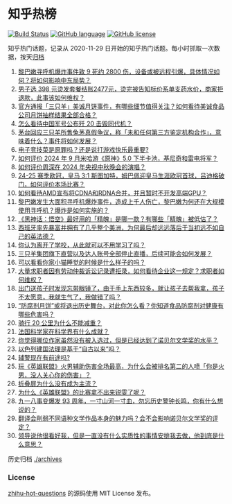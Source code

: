 # 知乎热榜
[![Build Status](https://github.com/ToWeLong/zhihu-hot-questions/workflows/CI/badge.svg)](https://github.com/ToWeLong/zhihu-hot-questions/actions)
[![GitHub language](https://img.shields.io/badge/language-golang-orange.svg)](https://golang.org/)
[![GitHub license](https://img.shields.io/github/license/ToWeLong/zhihu-hot-questions)](https://github.com/ToWeLong/zhihu-hot-questions/blob/main/LICENSE)

知乎热门话题，记录从 2020-11-29 日开始的知乎热门话题。每小时抓取一次数据，按天[归档](./archives)

<!-- BEGIN -->

1. [黎巴嫩寻呼机爆炸事件致 9 死约 2800 伤，设备或被远程引爆，具体情况如何？将如何影响中东局势？](https://www.zhihu.com/question/667458569)
1. [男子选 398 元烫发套餐结账2477元，烫完被告知标价系单支药水价，商家拒退款，此事该如何维权？](https://www.zhihu.com/question/666940556)
1. [官方通报「三只羊」美诚月饼事件，有哪些细节值得关注？如何看待美诚食品公司月饼抽样结果全部合格？](https://www.zhihu.com/question/667479804)
1. [怎么看待中国军号公布歼 20 击毁同代机？](https://www.zhihu.com/question/667342670)
1. [茅台回应三只羊所售兔茅真假争议，称「未和任何第三方鉴定机构合作」，意味着什么？事件将如何发展？](https://www.zhihu.com/question/667461909)
1. [电子竞技菜是原罪吗？还是说打游戏快乐最重要?](https://www.zhihu.com/question/667036982)
1. [如何评价 2024 年 9 月米哈游《原神》5.0 下半卡池，基尼奇和雷电将军？](https://www.zhihu.com/question/667467846)
1. [如何评价周深在 2024 年央视中秋晚会的演唱？](https://www.zhihu.com/question/667428204)
1. [24-25 赛季欧冠，皇马 3:1 斯图加特，姆巴佩迎皇马生涯欧冠首球，吕迪格破门，如何评价本场比赛？](https://www.zhihu.com/question/667457729)
1. [如何看待AMD宣布将CDNA和RDNA合并，并且暂时不开发高端GPU？](https://www.zhihu.com/question/666873934)
1. [黎巴嫩发生大面积寻呼机爆炸事件，造成上千人伤亡，黎巴嫩为何还在大规模使用寻呼机？爆炸是如何实施的？](https://www.zhihu.com/question/667464151)
1. [《黑神话：悟空》最好用的「精魄」是哪一款？有哪些「精魄」被低估了？](https://www.zhihu.com/question/667264379)
1. [西班牙率先暴富并拥有了几乎整个美洲，为何最后却远远落后于当初远不如自己的英法德？](https://www.zhihu.com/question/666231870)
1. [你认为离开了学校，从此就可以不用学习了吗？](https://www.zhihu.com/question/667340969)
1. [三只羊集团旗下直营以及达人账号全部停止直播，后续可能会如何发展？](https://www.zhihu.com/question/667425865)
1. [可以看看你家小猫睡觉的时候是什么样子的吗？](https://www.zhihu.com/question/665240707)
1. [大量求职者因有劳动仲裁诉讼记录遭拒录，如何看待企业这一规定？求职者如何维权？](https://www.zhihu.com/question/667029889)
1. [出门送孩子时发现忘带眼镜了，由于手上东西较多，就让孩子去帮我拿，孩子不太愿意，我就生气了，我做错了吗？](https://www.zhihu.com/question/666936891)
1. [“防腐剂月饼”或将退出历史舞台，对此你怎么看？你知道食品防腐剂对健康有哪些危害吗？](https://www.zhihu.com/question/667384494)
1. [骑行 20 公里为什么不能减重？](https://www.zhihu.com/question/666981297)
1. [法国科学家在科学界有什么成就？](https://www.zhihu.com/question/617662854)
1. [你觉得哪位作家虽然没有被入选过，但是已经达到了诺贝尔文学奖的水平？](https://www.zhihu.com/question/667062539)
1. [以色列建国法理是基于“自古以来”吗？](https://www.zhihu.com/question/658095624)
1. [辅警现在有前途吗?](https://www.zhihu.com/question/658005867)
1. [玩《英雄联盟》火男辅助伤害全场最高，为什么会被排名第二的人喷「你是火男，没人关心你的伤害」？](https://www.zhihu.com/question/314249440)
1. [折叠屏为什么没有成为主流？](https://www.zhihu.com/question/630261062)
1. [为什么《英雄联盟》的比赛拿不出来锐雯了呢？](https://www.zhihu.com/question/364259973)
1. [九一八事变爆发 93 周年，一寸山河一寸血，勿忘历史警钟长鸣，你有什么想说的？](https://www.zhihu.com/question/667460340)
1. [翻译会削弱不同语种文学作品本身的魅力吗？会不会影响诺贝尔文学奖的评定？](https://www.zhihu.com/question/666925124)
1. [领导说他很看好我，但是一直没有什么实质性的事情安排我去做，他到底是什么意思？](https://www.zhihu.com/question/666993820)

<!-- END -->

历史归档 [./archives](./archives)


### License
[zhihu-hot-questions](https://github.com/towelong/zhihu-hot-questions) 的源码使用 MIT License 发布。